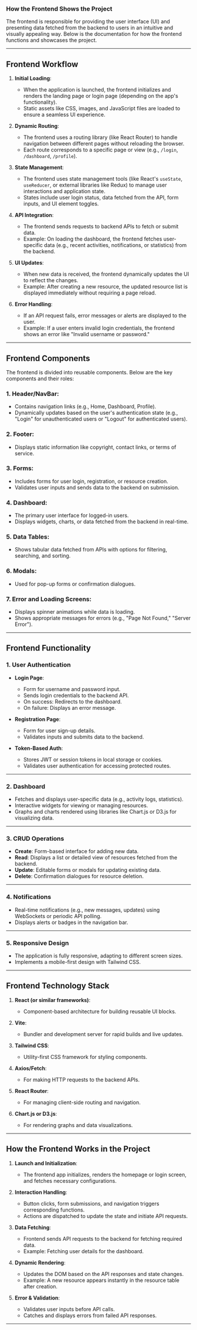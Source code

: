### How the Frontend Shows the Project

The frontend is responsible for providing the user interface (UI) and presenting data fetched from the backend to users in an intuitive and visually appealing way. Below is the documentation for how the frontend functions and showcases the project.

---

## **Frontend Workflow**

1. **Initial Loading**:
   - When the application is launched, the frontend initializes and renders the landing page or login page (depending on the app's functionality).
   - Static assets like CSS, images, and JavaScript files are loaded to ensure a seamless UI experience.

2. **Dynamic Routing**:
   - The frontend uses a routing library (like React Router) to handle navigation between different pages without reloading the browser.
   - Each route corresponds to a specific page or view (e.g., `/login`, `/dashboard`, `/profile`).

3. **State Management**:
   - The frontend uses state management tools (like React's `useState`, `useReducer`, or external libraries like Redux) to manage user interactions and application state.
   - States include user login status, data fetched from the API, form inputs, and UI element toggles.

4. **API Integration**:
   - The frontend sends requests to backend APIs to fetch or submit data.
   - Example: On loading the dashboard, the frontend fetches user-specific data (e.g., recent activities, notifications, or statistics) from the backend.

5. **UI Updates**:
   - When new data is received, the frontend dynamically updates the UI to reflect the changes.
   - Example: After creating a new resource, the updated resource list is displayed immediately without requiring a page reload.

6. **Error Handling**:
   - If an API request fails, error messages or alerts are displayed to the user.
   - Example: If a user enters invalid login credentials, the frontend shows an error like "Invalid username or password."

---

## **Frontend Components**

The frontend is divided into reusable components. Below are the key components and their roles:

### 1. **Header/NavBar**:
   - Contains navigation links (e.g., Home, Dashboard, Profile).
   - Dynamically updates based on the user's authentication state (e.g., "Login" for unauthenticated users or "Logout" for authenticated users).

### 2. **Footer**:
   - Displays static information like copyright, contact links, or terms of service.

### 3. **Forms**:
   - Includes forms for user login, registration, or resource creation.
   - Validates user inputs and sends data to the backend on submission.

### 4. **Dashboard**:
   - The primary user interface for logged-in users.
   - Displays widgets, charts, or data fetched from the backend in real-time.

### 5. **Data Tables**:
   - Shows tabular data fetched from APIs with options for filtering, searching, and sorting.

### 6. **Modals**:
   - Used for pop-up forms or confirmation dialogues.

### 7. **Error and Loading Screens**:
   - Displays spinner animations while data is loading.
   - Shows appropriate messages for errors (e.g., "Page Not Found," "Server Error").

---

## **Frontend Functionality**

### **1. User Authentication**
- **Login Page**:
  - Form for username and password input.
  - Sends login credentials to the backend API.
  - On success: Redirects to the dashboard.
  - On failure: Displays an error message.

- **Registration Page**:
  - Form for user sign-up details.
  - Validates inputs and submits data to the backend.

- **Token-Based Auth**:
  - Stores JWT or session tokens in local storage or cookies.
  - Validates user authentication for accessing protected routes.

---

### **2. Dashboard**
- Fetches and displays user-specific data (e.g., activity logs, statistics).
- Interactive widgets for viewing or managing resources.
- Graphs and charts rendered using libraries like Chart.js or D3.js for visualizing data.

---

### **3. CRUD Operations**
- **Create**: Form-based interface for adding new data.
- **Read**: Displays a list or detailed view of resources fetched from the backend.
- **Update**: Editable forms or modals for updating existing data.
- **Delete**: Confirmation dialogues for resource deletion.

---

### **4. Notifications**
- Real-time notifications (e.g., new messages, updates) using WebSockets or periodic API polling.
- Displays alerts or badges in the navigation bar.

---

### **5. Responsive Design**
- The application is fully responsive, adapting to different screen sizes.
- Implements a mobile-first design with Tailwind CSS.

---

## **Frontend Technology Stack**

1. **React (or similar frameworks)**:
   - Component-based architecture for building reusable UI blocks.

2. **Vite**:
   - Bundler and development server for rapid builds and live updates.

3. **Tailwind CSS**:
   - Utility-first CSS framework for styling components.

4. **Axios/Fetch**:
   - For making HTTP requests to the backend APIs.

5. **React Router**:
   - For managing client-side routing and navigation.

6. **Chart.js or D3.js**:
   - For rendering graphs and data visualizations.

---

## **How the Frontend Works in the Project**

1. **Launch and Initialization**:
   - The frontend app initializes, renders the homepage or login screen, and fetches necessary configurations.

2. **Interaction Handling**:
   - Button clicks, form submissions, and navigation triggers corresponding functions.
   - Actions are dispatched to update the state and initiate API requests.

3. **Data Fetching**:
   - Frontend sends API requests to the backend for fetching required data.
   - Example: Fetching user details for the dashboard.

4. **Dynamic Rendering**:
   - Updates the DOM based on the API responses and state changes.
   - Example: A new resource appears instantly in the resource table after creation.

5. **Error & Validation**:
   - Validates user inputs before API calls.
   - Catches and displays errors from failed API responses.

---
